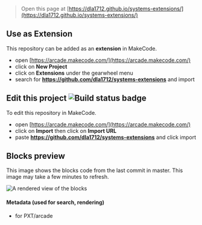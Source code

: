  


> Open this page at [https://dla1712.github.io/systems-extensions/](https://dla1712.github.io/systems-extensions/)

## Use as Extension

This repository can be added as an **extension** in MakeCode.

* open [https://arcade.makecode.com/](https://arcade.makecode.com/)
* click on **New Project**
* click on **Extensions** under the gearwheel menu
* search for **https://github.com/dla1712/systems-extensions** and import

## Edit this project ![Build status badge](https://github.com/dla1712/systems-extensions/workflows/MakeCode/badge.svg)

To edit this repository in MakeCode.

* open [https://arcade.makecode.com/](https://arcade.makecode.com/)
* click on **Import** then click on **Import URL**
* paste **https://github.com/dla1712/systems-extensions** and click import

## Blocks preview

This image shows the blocks code from the last commit in master.
This image may take a few minutes to refresh.

![A rendered view of the blocks](https://github.com/dla1712/systems-extensions/raw/master/.github/makecode/blocks.png)

#### Metadata (used for search, rendering)

* for PXT/arcade
<script src="https://makecode.com/gh-pages-embed.js"></script><script>makeCodeRender("{{ site.makecode.home_url }}", "{{ site.github.owner_name }}/{{ site.github.repository_name }}");</script>
